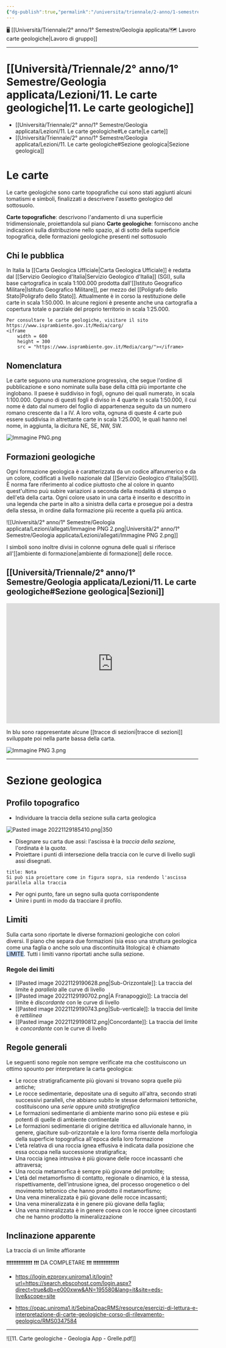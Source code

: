 ```yaml
---
{"dg-publish":true,"permalink":"/universita/triennale/2-anno/1-semestre/geologia-applicata/lezioni/11-le-carte-geologiche/"}
---
```



🖥 [[Università/Triennale/2° anno/1° Semestre/Geologia applicata/🗺 Lavoro carte geologiche\|Lavoro di gruppo]]

___

# [[Università/Triennale/2° anno/1° Semestre/Geologia applicata/Lezioni/11. Le carte geologiche\|11. Le carte geologiche]]
- [[Università/Triennale/2° anno/1° Semestre/Geologia applicata/Lezioni/11. Le carte geologiche#Le carte\|Le carte]]
- [[Università/Triennale/2° anno/1° Semestre/Geologia applicata/Lezioni/11. Le carte geologiche#Sezione geologica\|Sezione geologica]]

# Le carte
Le carte geologiche sono carte topografiche cui sono stati aggiunti alcuni tomatismi e simboli, finalizzati a descrivere l'assetto geologico del sottosuolo. 

**Carte topografiche**: descrivono l'andamento di una superficie tridimensionale, proiettandola sul piano
**Carte geologiche**: forniscono anche indicazioni sulla distribuzione nello spazio, al di sotto della superficie topografica, delle formazioni geologiche presenti nel sottosuolo

## Chi le pubblica
In Italia la [[Carta Geologica Ufficiale\|Carta Geologica Ufficiale]] è redatta dal [[Servizio Geologico d'Italia\|Servizio Geologico d'Italia]] (SGI), sulla base cartografica in scala 1:100.000 prodotta dall'[[Istituto Geografico Militare\|Istituto Geografico Militare]], per mezzo del [[Poligrafo dello Stato\|Poligrafo dello Stato]].
Attualmente è in corso la restituzione delle carte in scala 1:50.000.
In alcune regioni è presente anche una cartografia a copertura totale o parziale del proprio territorio in scala 1:25.000.

```ad-tip
Per consultare le carte geologiche, visitare il sito
https://www.isprambiente.gov.it/Media/carg/
<iframe 
	width = 600
	height = 300
	src = "https://www.isprambiente.gov.it/Media/carg/"></iframe>
```

## Nomenclatura

Le carte seguono una numerazione progressiva, che segue l'ordine di pubblicazione e sono nominate sulla base della città più importante che inglobano. 
Il paese è suddiviso in fogli, ognuno dei quali numerato, in scala 1:100.000. Ognuno di questi fogli è diviso in 4 quarte in scala 1:50.000, il cui nome è dato dal numero del foglio di appartenenza seguito da un numero romano crescente da I a IV. A loro volta, ognuna di queste 4 carte può essere suddivisa in altrettante carte in scala 1:25.000, le quali hanno nel nome, in aggiunta, la dicitura NE, SE, NW, SW. 

![Immagine PNG.png](/img/user/Universit%C3%A0/Triennale/2%C2%B0%20anno/1%C2%B0%20Semestre/Geologia%20applicata/Lezioni/allegati/Immagine%20PNG.png)

## Formazioni geologiche

Ogni formazione geologica è caratterizzata da un codice alfanumerico e da un colore, codificati a livello nazionale dal [[Servizio Geologico d'Italia\|SGI]]. È norma fare riferimento al codice piuttosto che al colore in quanto quest'ultimo puù subire variazioni a seconda della modalità di stampa o dell'età della carta. 
Ogni colore usato in una carta è inserito e descritto in una legenda che parte in alto a sinistra della carta e prosegue poi a destra della stessa, in ordine dalla formazione più recente a quella più antica.

![[Università/2° anno/1° Semestre/Geologia applicata/Lezioni/allegati/Immagine PNG 2.png\|Università/2° anno/1° Semestre/Geologia applicata/Lezioni/allegati/Immagine PNG 2.png]]

I simboli sono inoltre divisi in colonne ognuna delle quali si riferisce all'[[ambiente di formazione\|ambiente di formazione]] delle rocce.

## [[Università/Triennale/2° anno/1° Semestre/Geologia applicata/Lezioni/11. Le carte geologiche#Sezione geologica\|Sezioni]]

<iframe width="560" height="315" src="https://www.youtube.com/embed/4Cta0su9lsc" title="YouTube video player" frameborder="0" allow="accelerometer; autoplay; clipboard-write; encrypted-media; gyroscope; picture-in-picture; web-share" allowfullscreen></iframe>


In blu sono rappresentate alcune [[tracce di sezioni\|tracce di sezioni]] sviluppate poi nella parte bassa della carta.

![Immagine PNG 3.png](/img/user/Universit%C3%A0/Triennale/2%C2%B0%20anno/1%C2%B0%20Semestre/Geologia%20applicata/Lezioni/allegati/Immagine%20PNG%203.png)


___
# Sezione geologica
## Profilo topografico
- Individuare la traccia della sezione sulla carta geologica

![Pasted image 20221129185410.png|350](/img/user/Universit%C3%A0/Triennale/2%C2%B0%20anno/1%C2%B0%20Semestre/Geologia%20applicata/Lezioni/allegati/Pasted%20image%2020221129185410.png)

- Disegnare su carta due assi: l'ascissa è la *traccia della sezione,* l'ordinata è la *quota*.
- Proiettare i punti di intersezione della traccia con le curve di livello sugli assi disegnati.

```ad-note
title: Nota
Si può sia proiettare come in figura sopra, sia rendendo l'ascissa parallela alla traccia
```

- Per ogni punto, fare un segno sulla quota corrispondente
- Unire i punti in modo da tracciare il profilo. 
## Limiti

Sulla carta sono riportate le diverse formazioni geologiche con colori diversi. Il piano che separa due formazioni (sia esso una struttura geologica come una faglia o anche solo una discontinuità litologica) è chiamato <mark style="background: #ADCCFFA6;">LIMITE</mark>.
Tutti i limiti vanno riportati anche sulla sezione. 

### Regole dei limiti

- [[Pasted image 20221129190628.png|Sub-Orizzontale]]: La traccia del limite è *parallela* alle curve di livello
- [[Pasted image 20221129190702.png|A Franapoggio]]: La traccia del limite è *discordante* con le curve di livello
- [[Pasted image 20221129190743.png|Sub-verticale]]: la traccia del limite è *rettilinea*
- [[Pasted image 20221129190812.png|Concordante]]: La traccia del limite è *concordante* con le curve di livello

## Regole generali

Le seguenti sono regole non sempre verificate ma che costituiscono un ottimo spounto per interpretare la carta geologica:
- Le rocce stratigraficamente più giovani si trovano sopra quelle più antiche;
- Le rocce sedimentarie, depositate una di seguito all'altra, secondo strati successivi paralleli, che abbiano subito le stesse deformaioni tettoniche, costituiscono una *serie* oppure *unità stratigrafica*
- Le formazioni sedimentarie di ambiente marino sono più estese e più potenti di quelle di ambiente continentale
- Le formazioni sedimentarie di origine detritica ed alluvionale hanno, in genere, giaciture sub-orizzontale e la loro forma risente della morfologia della superficie topografica all'epoca della loro formazione
- L'età relativa di una roccia ignea effusiva è indicata dalla posizione che essa occupa nella successione stratigrafica;
- Una roccia ignea intrusiva è più giovane delle rocce incassanti che attraversa; 
- Una roccia metamorfica è sempre più giovane del protolite;
- L'età del metamorfismo di contatto, regionale o dinamico, è la stessa, rispettivamente, dell'intrusione ignea, del processo orogenetico o del movimento tettonico che hanno prodotto il metamorfismo;
- Una vena mineralizzata è più giovane delle rocce incassanti;
- Una vena mineralizzata è in genere più giovane della faglia;
- Una vena mineralizzata è in genere coeva con le rocce ignee circostanti che ne hanno prodotto la mineralizzazione

## Inclinazione apparente

La traccia di un limite affiorante

❗️❗️❗️❗️❗️❗️❗️❗️❗️❗️❗️❗️❗️❗️❗️
❗️❗️❗️  DA COMPLETARE  ❗️❗️❗️
❗️❗️❗️❗️❗️❗️❗️❗️❗️❗️❗️❗️❗️❗️❗️


- https://login.ezproxy.uniroma1.it/login?url=https://search.ebscohost.com/login.aspx?direct=true&db=e000xww&AN=195580&lang=it&site=eds-live&scope=site

- https://opac.uniroma1.it/SebinaOpacRMS/resource/esercizi-di-lettura-e-interpretazione-di-carte-geologiche-corso-di-rilevamento-geologico/RMS0347584

___

![[11. Carte geologiche - Geologia App - Grelle.pdf]]